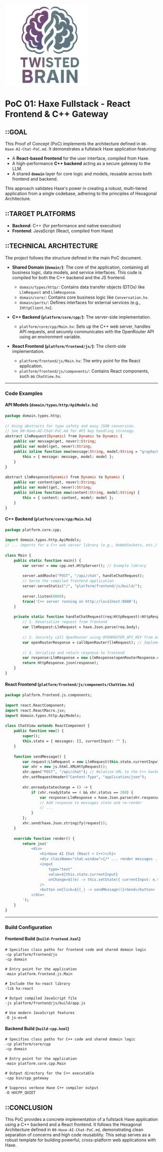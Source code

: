 ![Haxe Multi-Platform Logo](/assets/logo.png)

# PoC 01: Haxe Fullstack - React Frontend & C++ Gateway

## ::GOAL
This Proof of Concept (PoC) implements the architecture defined in `00-Haxe-AI-Chat-PoC.md`. It demonstrates a fullstack Haxe application featuring:
- A **React-based frontend** for the user interface, compiled from Haxe.
- A high-performance **C++ backend** acting as a secure gateway to the LLM.
- A shared **`domain`** layer for core logic and models, reusable across both frontend and backend.

This approach validates Haxe's power in creating a robust, multi-tiered application from a single codebase, adhering to the principles of Hexagonal Architecture.

## ::TARGET PLATFORMS
- **Backend**: C++ (for performance and native execution)
- **Frontend**: JavaScript (React, compiled from Haxe)

## ::TECHNICAL ARCHITECTURE
The project follows the structure defined in the main PoC document.

- **Shared Domain (`domain/`)**: The core of the application, containing all business logic, data models, and service interfaces. This code is compiled for both the C++ backend and the JS frontend.
    - `domain/types/http/`: Contains data transfer objects (DTOs) like `LlmRequest` and `LlmResponse`.
    - `domain/core/`: Contains core business logic like `Conversation.hx`.
    - `domain/ports/`: Defines interfaces for external services (e.g., `IHttpClient.hx`).

- **C++ Backend (`platform/core/cpp/`)**: The server-side implementation.
    - `platform/core/cpp/Main.hx`: Sets up the C++ web server, handles API requests, and securely communicates with the OpenRouter API using an environment variable.

- **React Frontend (`platform/frontend/js/`)**: The client-side implementation.
    - `platform/frontend/js/Main.hx`: The entry point for the React application.
    - `platform/frontend/js/components/`: Contains React components, such as `ChatView.hx`.

---

### Code Examples

#### API Models (`domain/types/http/ApiModels.hx`)
```haxe
package domain.types.http;

// Using abstracts for type safety and easy JSON conversion.
// See 00-Haxe-AI-Chat-PoC.md for API key handling strategy.
abstract LlmRequest(Dynamic) from Dynamic to Dynamic {
    public var message(get, never):String;
    public var model(get, never):String;
    public inline function new(message:String, model:String = "gryphe/mythomax-l2-13b") {
        this = { message: message, model: model };
    }
}

abstract LlmResponse(Dynamic) from Dynamic to Dynamic {
    public var content(get, never):String;
    public var model(get, never):String;
    public inline function new(content:String, model:String) {
        this = { content: content, model: model };
    }
}
```

#### C++ Backend (`platform/core/cpp/Main.hx`)
```haxe
package platform.core.cpp;

import domain.types.http.ApiModels;
// ... imports for a C++ web server library (e.g., HxWebSockets, etc.)

class Main {
    public static function main() {
        var server = new cpp.net.HttpServer(); // Example library

        server.addRoute("POST", "/api/chat", handleChatRequest);
        // Serve the compiled frontend application
        server.serveStatic("/", "platform/frontend/js/build/");

        server.listen(8080);
        trace('C++ server running on http://localhost:8080');
    }

    private static function handleChatRequest(req:HttpRequest):HttpResponse {
        // 1. Deserialize request from frontend
        var llmRequest:LlmRequest = haxe.Json.parse(req.body);

        // 2. Securely call OpenRouter using OPENROUTER_API_KEY from environment
        var openRouterResponse = callOpenRouter(llmRequest); // Implementation details omitted

        // 3. Serialize and return response to frontend
        var response:LlmResponse = new LlmResponse(openRouterResponse.content, openRouterResponse.model);
        return HttpResponse.json(response);
    }
}
```

#### React Frontend (`platform/frontend/js/components/ChatView.hx`)
```haxe
package platform.frontend.js.components;

import react.ReactComponent;
import react.ReactMacro.jsx;
import domain.types.http.ApiModels;

class ChatView extends ReactComponent {
    public function new() {
        super();
        this.state = { messages: [], currentInput: "" };
    }

    function sendMessage() {
        var request:LlmRequest = new LlmRequest(this.state.currentInput);
        var xhr = new js.html.XMLHttpRequest();
        xhr.open("POST", "/api/chat"); // Relative URL to the C++ backend
        xhr.setRequestHeader("Content-Type", "application/json");

        xhr.onreadystatechange = () -> {
            if (xhr.readyState == 4 && xhr.status == 200) {
                var response:LlmResponse = haxe.Json.parse(xhr.responseText);
                // Add response to messages state and re-render
                // ...
            }
        };
        xhr.send(haxe.Json.stringify(request));
    }

    override function render() {
        return jsx('
            <div>
                <h1>Haxe AI Chat (React + C++)</h1>
                <div className="chat-window">{/* ... render messages ... */}</div>
                <input
                    type="text"
                    value=${this.state.currentInput}
                    onChange=${(e) -> this.setState({ currentInput: e.target.value })}
                />
                <button onClick=${(_) -> sendMessage()}>Send</button>
            </div>
        ');
    }
}
```

---

### Build Configuration

#### Frontend Build (`build-frontend.hxml`)
```hxml
# Specifies class paths for frontend code and shared domain logic
-cp platform/frontend/js
-cp domain

# Entry point for the application
-main platform.frontend.js.Main

# Include the hx-react library
-lib hx-react

# Output compiled JavaScript file
-js platform/frontend/js/build/app.js

# Use modern JavaScript features
-D js-es=6
```

#### Backend Build (`build-cpp.hxml`)
```hxml
# Specifies class paths for C++ code and shared domain logic
-cp platform/core/cpp
-cp domain

# Entry point for the application
-main platform.core.cpp.Main

# Output directory for the C++ executable
-cpp bin/cpp_gateway

# Suppress verbose Haxe C++ compiler output
-D HXCPP_QUIET
```

## ::CONCLUSION
This PoC provides a concrete implementation of a fullstack Haxe application using a C++ backend and a React frontend. It follows the Hexagonal Architecture defined in `00-Haxe-AI-Chat-PoC.md`, demonstrating clean separation of concerns and high code reusability. This setup serves as a robust template for building powerful, cross-platform web applications with Haxe.